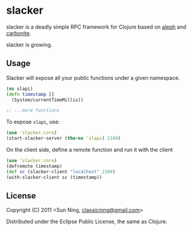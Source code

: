 # slacker

slacker is a deadly simple RPC framework for Clojure based on [aleph](https://github.com/ztellman/aleph) and [carbonite](https://github.com/sunng87/carbonite/).

slacker is growing.

## Usage

Slacker will expose all your public functions under a given
namespace. 

``` clojure
(ns slapi)
(defn timestamp []
  (System/currentTimeMillis))

;; ...more functions
```             

To expose `slapi`, use:

``` clojure
(use 'slacker.core)
(start-slacker-server (the-ns 'slapi) 2104)
```

On the client side, define a remote function and run it with the
client

``` clojure
(use 'slacker.core)
(defremote timestamp)
(def sc (slacker-client "localhost" 2104)
(with-slacker-client sc (timestamp))
```

## License

Copyright (C) 2011 <Sun Ning, classicning@gmail.com>

Distributed under the Eclipse Public License, the same as Clojure.
